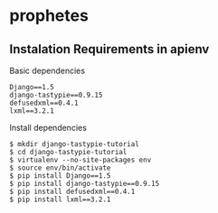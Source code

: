 prophetes
=========

Instalation Requirements in apienv
-----------

Basic dependencies

    Django==1.5
    django-tastypie==0.9.15
    defusedxml==0.4.1
    lxml==3.2.1

Install dependencies

    $ mkdir django-tastypie-tutorial
    $ cd django-tastypie-tutorial
    $ virtualenv --no-site-packages env
    $ source env/bin/activate
    $ pip install Django==1.5
    $ pip install django-tastypie==0.9.15
    $ pip install defusedxml==0.4.1
    $ pip install lxml==3.2.1
